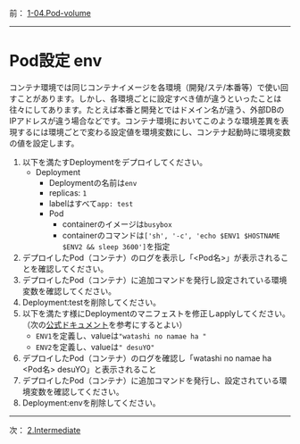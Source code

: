 前： [1-04.Pod-volume](1-04.Pod-volume.md)  

---

# Pod設定 env
コンテナ環境では同じコンテナイメージを各環境（開発/ステ/本番等）で使い回すことがあります。しかし、各環境ごとに設定すべき値が違うといったことは往々にしてあります。たとえば本番と開発とではドメイン名が違う、外部DBのIPアドレスが違う場合などです。コンテナ環境においてこのような環境差異を表現するには環境ごとで変わる設定値を環境変数にし、コンテナ起動時に環境変数の値を設定します。

1. 以下を満たすDeploymentをデプロイしてください。
   - Deployment
     - Deploymentの名前は``env``
     - replicas: ``1``
     - labelはすべて``app: test``
     - Pod
       - containerのイメージは``busybox``
       - containerのコマンドは``['sh', '-c', 'echo $ENV1 $HOSTNAME $ENV2 && sleep 3600']``を指定
2. デプロイしたPod（コンテナ）のログを表示し「<Pod名>」が表示されることを確認してください。
3. デプロイしたPod（コンテナ）に追加コマンドを発行し設定されている環境変数を確認してください。
4. Deployment:testを削除してください。
5. 以下を満たす様にDeploymentのマニフェストを修正しapplyしてください。（次の[公式ドキュメント](https://kubernetes.io/docs/tasks/inject-data-application/define-environment-variable-container/#define-an-environment-variable-for-a-container)を参考にするとよい）
   - ``ENV1``を定義し、valueは``"watashi no namae ha "``
   - ``ENV2``を定義し、valueは``" desuYO"``
6. デプロイしたPod（コンテナ）のログを確認し「watashi no namae ha <Pod名> desuYO」と表示されること
7. デプロイしたPod（コンテナ）に追加コマンドを発行し、設定されている環境変数を確認してください。
8. Deployment:envを削除してください。

---

次： [2.Intermediate](../2.Intermediate)